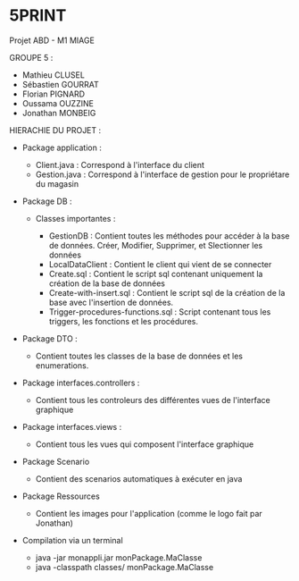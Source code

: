 # 5PRINT
Projet ABD - M1 MIAGE

GROUPE 5 : 

- Mathieu CLUSEL
- Sébastien GOURRAT
- Florian PIGNARD
- Oussama OUZZINE
- Jonathan MONBEIG

HIERACHIE DU PROJET :

- Package application : 

   - Client.java : Correspond à l'interface du client
   - Gestion.java : Correspond à l'interface de gestion pour le propriétare du magasin

- Package DB :

  - Classes importantes :
  
    - GestionDB : Contient toutes les méthodes pour accéder à la base de données. Créer, Modifier, Supprimer, et Slectionner les données
    - LocalDataClient : Contient le client qui vient de se connecter
    - Create.sql : Contient le script sql contenant uniquement la création de la base de données
    - Create-with-insert.sql : Contient le script sql de la création de la base avec l'insertion de données.
    - Trigger-procedures-functions.sql : Script contenant tous les triggers, les fonctions et les procédures.
    
- Package DTO : 

  - Contient toutes les classes de la base de données et les enumerations.
  
- Package interfaces.controllers : 

  - Contient tous les controleurs des différentes vues de l'interface graphique

- Package interfaces.views :

  - Contient tous les vues qui composent l'interface graphique
  
- Package Scenario
   
   - Contient des scenarios automatiques à exécuter en java
   
- Package Ressources

   - Contient les images pour l'application (comme le logo fait par Jonathan)
   
- Compilation via un terminal
   - java -jar monappli.jar monPackage.MaClasse 
   - java -classpath classes/ monPackage.MaClasse 
